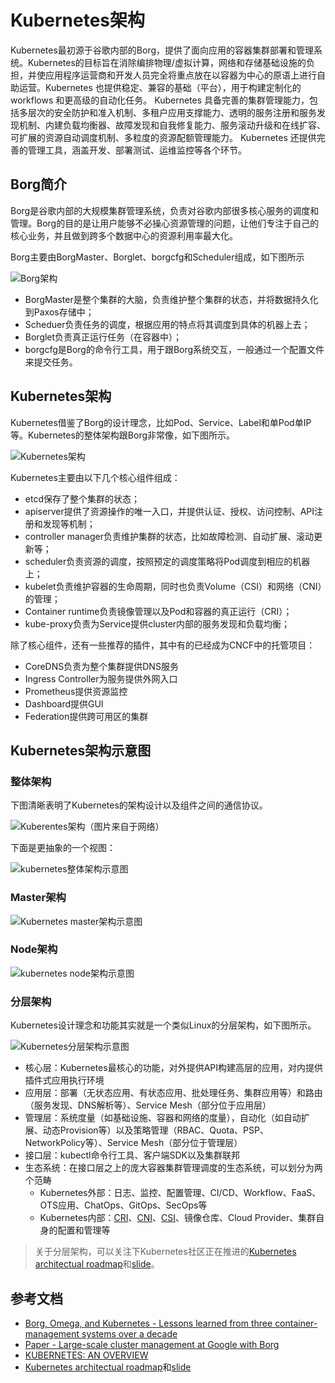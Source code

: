 # Kubernetes架构

Kubernetes最初源于谷歌内部的Borg，提供了面向应用的容器集群部署和管理系统。Kubernetes的目标旨在消除编排物理/虚拟计算，网络和存储基础设施的负担，并使应用程序运营商和开发人员完全将重点放在以容器为中心的原语上进行自助运营。Kubernetes 也提供稳定、兼容的基础（平台），用于构建定制化的workflows 和更高级的自动化任务。 Kubernetes 具备完善的集群管理能力，包括多层次的安全防护和准入机制、多租户应用支撑能力、透明的服务注册和服务发现机制、内建负载均衡器、故障发现和自我修复能力、服务滚动升级和在线扩容、可扩展的资源自动调度机制、多粒度的资源配额管理能力。 Kubernetes 还提供完善的管理工具，涵盖开发、部署测试、运维监控等各个环节。

## Borg简介

Borg是谷歌内部的大规模集群管理系统，负责对谷歌内部很多核心服务的调度和管理。Borg的目的是让用户能够不必操心资源管理的问题，让他们专注于自己的核心业务，并且做到跨多个数据中心的资源利用率最大化。

Borg主要由BorgMaster、Borglet、borgcfg和Scheduler组成，如下图所示

![Borg&#x67B6;&#x6784;](../../.gitbook/assets/borg.png)

* BorgMaster是整个集群的大脑，负责维护整个集群的状态，并将数据持久化到Paxos存储中；
* Scheduer负责任务的调度，根据应用的特点将其调度到具体的机器上去；
* Borglet负责真正运行任务（在容器中）；
* borgcfg是Borg的命令行工具，用于跟Borg系统交互，一般通过一个配置文件来提交任务。

## Kubernetes架构

Kubernetes借鉴了Borg的设计理念，比如Pod、Service、Label和单Pod单IP等。Kubernetes的整体架构跟Borg非常像，如下图所示。

![Kubernetes&#x67B6;&#x6784;](../../.gitbook/assets/architecture.png)

Kubernetes主要由以下几个核心组件组成：

* etcd保存了整个集群的状态；
* apiserver提供了资源操作的唯一入口，并提供认证、授权、访问控制、API注册和发现等机制；
* controller manager负责维护集群的状态，比如故障检测、自动扩展、滚动更新等；
* scheduler负责资源的调度，按照预定的调度策略将Pod调度到相应的机器上；
* kubelet负责维护容器的生命周期，同时也负责Volume（CSI）和网络（CNI）的管理；
* Container runtime负责镜像管理以及Pod和容器的真正运行（CRI）；
* kube-proxy负责为Service提供cluster内部的服务发现和负载均衡；

除了核心组件，还有一些推荐的插件，其中有的已经成为CNCF中的托管项目：

* CoreDNS负责为整个集群提供DNS服务
* Ingress Controller为服务提供外网入口
* Prometheus提供资源监控
* Dashboard提供GUI
* Federation提供跨可用区的集群

## Kubernetes架构示意图

### 整体架构

下图清晰表明了Kubernetes的架构设计以及组件之间的通信协议。

![Kuberentes&#x67B6;&#x6784;&#xFF08;&#x56FE;&#x7247;&#x6765;&#x81EA;&#x4E8E;&#x7F51;&#x7EDC;&#xFF09;](../../.gitbook/assets/kubernetes-high-level-component-archtecture.jpg)

下面是更抽象的一个视图：

![kubernetes&#x6574;&#x4F53;&#x67B6;&#x6784;&#x793A;&#x610F;&#x56FE;](../../.gitbook/assets/kubernetes-whole-arch.png)

### Master架构

![Kubernetes master&#x67B6;&#x6784;&#x793A;&#x610F;&#x56FE;](../../.gitbook/assets/kubernetes-master-arch.png)

### Node架构

![kubernetes node&#x67B6;&#x6784;&#x793A;&#x610F;&#x56FE;](../../.gitbook/assets/kubernetes-node-arch.png)

### 分层架构

Kubernetes设计理念和功能其实就是一个类似Linux的分层架构，如下图所示。

![Kubernetes&#x5206;&#x5C42;&#x67B6;&#x6784;&#x793A;&#x610F;&#x56FE;](../../.gitbook/assets/kubernetes-layers-arch.png)

* 核心层：Kubernetes最核心的功能，对外提供API构建高层的应用，对内提供插件式应用执行环境
* 应用层：部署（无状态应用、有状态应用、批处理任务、集群应用等）和路由（服务发现、DNS解析等）、Service Mesh（部分位于应用层）
* 管理层：系统度量（如基础设施、容器和网络的度量），自动化（如自动扩展、动态Provision等）以及策略管理（RBAC、Quota、PSP、NetworkPolicy等）、Service Mesh（部分位于管理层）
* 接口层：kubectl命令行工具、客户端SDK以及集群联邦
* 生态系统：在接口层之上的庞大容器集群管理调度的生态系统，可以划分为两个范畴
  * Kubernetes外部：日志、监控、配置管理、CI/CD、Workflow、FaaS、OTS应用、ChatOps、GitOps、SecOps等
  * Kubernetes内部：[CRI](open-interfaces/cri.md)、[CNI](open-interfaces/cni.md)、[CSI](open-interfaces/csi.md)、镜像仓库、Cloud Provider、集群自身的配置和管理等

> 关于分层架构，可以关注下Kubernetes社区正在推进的[Kubernetes architectual roadmap](https://docs.google.com/document/d/1XkjVm4bOeiVkj-Xt1LgoGiqWsBfNozJ51dyI-ljzt1o)和[slide](https://docs.google.com/presentation/d/1GpELyzXOGEPY0Y1ft26yMNV19ROKt8eMN67vDSSHglk/edit)。

## 参考文档

* [Borg, Omega, and Kubernetes - Lessons learned from three container-management systems over a decade](http://queue.acm.org/detail.cfm?id=2898444)
* [Paper - Large-scale cluster management at Google with Borg](http://static.googleusercontent.com/media/research.google.com/zh-CN//pubs/archive/43438.pdf)
* [KUBERNETES: AN OVERVIEW](http://thenewstack.io/kubernetes-an-overview)
* [Kubernetes architectual roadmap](https://docs.google.com/document/d/1XkjVm4bOeiVkj-Xt1LgoGiqWsBfNozJ51dyI-ljzt1o)和[slide](https://docs.google.com/presentation/d/1GpELyzXOGEPY0Y1ft26yMNV19ROKt8eMN67vDSSHglk/edit)

